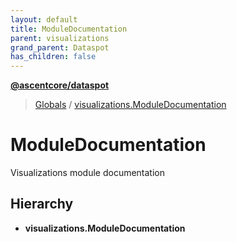```yaml
---
layout: default
title: ModuleDocumentation
parent: visualizations
grand_parent: Dataspot
has_children: false
---
```


**[@ascentcore/dataspot](../README.md)**

> [Globals](../globals.md) / [visualizations.ModuleDocumentation](visualizations_moduledocumentation)

# ModuleDocumentation

Visualizations module documentation

## Hierarchy

* **visualizations.ModuleDocumentation**
